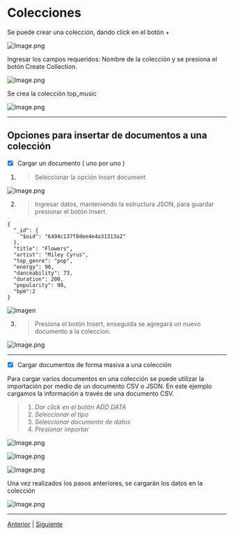 
# Colecciones

Se puede crear una colección, dando click en el botón + 

![Image.png](https://github.com/angelesbrrls/cienciasdedatos/blob/main/Modulo1/MongoDB/assets/3.png)

Ingresar los campos requeridos: Nombre de la colección y se presiona el botón Create Collection.

![Image.png](https://github.com/angelesbrrls/cienciasdedatos/blob/main/Modulo1/MongoDB/assets/3.1.png)

Se crea la colección top_music

![Image.png](https://github.com/angelesbrrls/cienciasdedatos/blob/main/Modulo1/MongoDB/assets/4.png)

- - -


## Opciones para insertar de documentos a una colección



- [x] Cargar un documento ( uno por uno )

1. >Seleccionar la opción Insert document

![Image.png](https://github.com/angelesbrrls/cienciasdedatos/blob/main/Modulo1/MongoDB/assets/9.png)

2. >Ingresar datos, manteniendo la estructura JSON, para guardar presionar el botón Insert.

```other
{
  "_id": {
    "$oid": "6494c137f8dee4e4a31313a2"
  },
  "title": "Flowers",
  "artist": "Miley Cyrus",
  "top_genre": "pop",
  "energy": 90,
  "danceability": 73,
  "duration": 200,
  "popularity": 98,
  "bpm":2
}
```

![Imagen](https://github.com/angelesbrrls/cienciasdedatos/blob/main/Modulo1/MongoDB/assets/10.png)

3. >Presiona el botón Insert, enseguida se agregará un nuevo documento a la coleccion.

![Image.png](https://github.com/angelesbrrls/cienciasdedatos/blob/main/Modulo1/MongoDB/assets/11.png)

_ _ _

- [x]  Cargar documentos de forma masiva a una colección


Para cargar varios documentos en una colección se puede utilizar la importación por medio de un documento CSV o JSON. En este ejemplo cargamos la información a través de una documento CSV.

> 1. *Dar click en el botón ADD DATA*
> 2. *Seleccionar el tipo*
> 3. *Seleccionar documento de datos*
> 4. *Presionar importar*

![Image.png](https://github.com/angelesbrrls/cienciasdedatos/blob/main/Modulo1/MongoDB/assets/5.png)

![Image.png](https://github.com/angelesbrrls/cienciasdedatos/blob/main/Modulo1/MongoDB/assets/6.png)

![Image.png](https://github.com/angelesbrrls/cienciasdedatos/blob/main/Modulo1/MongoDB/assets/7.png)

Una vez realizados los pasos anteriores, se cargarán los datos en la colección

![Image.png](https://github.com/angelesbrrls/cienciasdedatos/blob/main/Modulo1/MongoDB/assets/8.png)


_ _ _


[Anterior](https://github.com/angelesbrrls/cienciasdedatos/tree/main/Modulo1/MongoDB/1.Base%20de%20datos) | [Siguiente](https://github.com/angelesbrrls/cienciasdedatos/tree/main/Modulo1/MongoDB/3.Operaciones)